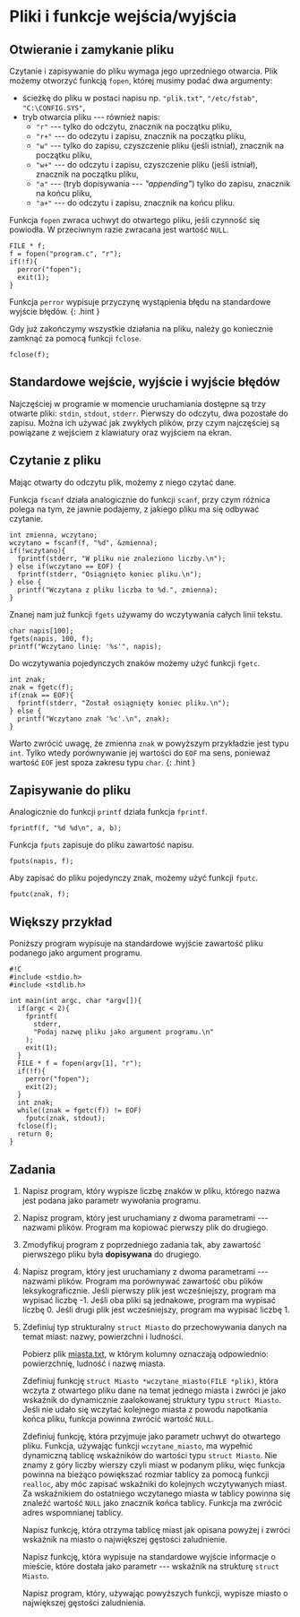 Pliki i funkcje wejścia/wyjścia
=========================

Otwieranie i zamykanie pliku
-------------------------

Czytanie i zapisywanie do pliku
wymaga jego uprzedniego otwarcia.
Plik możemy otworzyć funkcją
`fopen`, której musimy podać dwa argumenty:

  * ścieżkę do pliku w postaci napisu
    np. `"plik.txt"`, `"/etc/fstab"`, `"C:\CONFIG.SYS"`,
  * tryb otwarcia pliku --- również napis:
    * `"r"` --- tylko do odczytu, znacznik na początku pliku,
    * `"r+"` --- do odczytu i zapisu,
      znacznik na początku pliku,
    * `"w"` --- tylko do zapisu,
      czyszczenie pliku (jeśli istniał),
      znacznik na początku pliku,
    * `"w+"` --- do odczytu i zapisu,
      czyszczenie pliku (jeśli istniał),
      znacznik na początku pliku,
    * `"a"` --- (tryb dopisywania ---  _"appending"_)
      tylko do zapisu,
      znacznik na końcu pliku,
    * `"a+"` ---
      do odczytu i zapisu,
      znacznik na końcu pliku.

Funkcja `fopen` zwraca uchwyt do otwartego pliku,
jeśli czynność się powiodła.
W przeciwnym razie zwracana jest wartość `NULL`.

    FILE * f;
    f = fopen("program.c", "r");
    if(!f){
      perror("fopen");
      exit(1);
    }

Funkcja `perror` wypisuje przyczynę wystąpienia błędu
na standardowe wyjście błędów.
{: .hint }

Gdy już zakończymy wszystkie działania na pliku,
należy go koniecznie zamknąć za pomocą funkcji `fclose`.

    fclose(f);

Standardowe wejście, wyjście i wyjście błędów
-------------------------
Najczęściej w programie w momencie uruchamiania
dostępne są trzy otwarte pliki:
`stdin`, `stdout`, `stderr`.
Pierwszy do odczytu, dwa pozostałe do zapisu.
Można ich używać jak zwykłych plików,
przy czym najczęściej są powiązane
z wejściem z klawiatury
oraz wyjściem na ekran.

Czytanie z pliku
-------------------------
Mając otwarty do odczytu plik,
możemy z niego czytać dane.

Funkcja `fscanf` działa analogicznie
do funkcji `scanf`, przy czym różnica
polega na tym, że jawnie podajemy,
z jakiego pliku ma się odbywać czytanie.

    int zmienna, wczytano;
    wczytano = fscanf(f, "%d", &zmienna);
    if(!wczytano){
      fprintf(stderr, "W pliku nie znaleziono liczby.\n");
    } else if(wczytano == EOF) {
      fprintf(stderr, "Osiągnięto koniec pliku.\n");
    } else {
      printf("Wczytana z pliku liczba to %d.", zmienna);
    }

Znanej nam już funkcji `fgets` używamy
do wczytywania całych linii tekstu.

    char napis[100];
    fgets(napis, 100, f);
    printf("Wczytano linię: '%s'", napis);

Do wczytywania pojedynczych znaków
możemy użyć funkcji `fgetc`.

    int znak;
    znak = fgetc(f);
    if(znak == EOF){
      fprintf(stderr, "Został osiągnięty koniec pliku.\n");
    } else {
      printf("Wczytano znak '%c'.\n", znak);
    }

Warto zwrócić uwagę, że zmienna `znak` w powyższym
przykładzie jest typu `int`.
Tylko wtedy porównywanie jej wartości do `EOF` ma sens,
ponieważ wartość `EOF` jest spoza zakresu typu `char`.
{: .hint }

Zapisywanie do pliku
-------------------------

Analogicznie do funkcji `printf`
działa funkcja `fprintf`.

    fprintf(f, "%d %d\n", a, b);

Funkcja `fputs` zapisuje do pliku
zawartość napisu.

    fputs(napis, f);

Aby zapisać do pliku pojedynczy znak,
możemy użyć funkcji `fputc`.

    fputc(znak, f);

Większy przykład
-------------------------
Poniższy program wypisuje na standardowe
wyjście zawartość pliku podanego
jako argument programu.

    #!C
    #include <stdio.h>
    #include <stdlib.h>

    int main(int argc, char *argv[]){
      if(argc < 2){
        fprintf(
          stderr,
          "Podaj nazwę pliku jako argument programu.\n"
        );
        exit(1);
      }
      FILE * f = fopen(argv[1], "r");
      if(!f){
        perror("fopen");
        exit(2);
      }
      int znak;
      while((znak = fgetc(f)) != EOF)
        fputc(znak, stdout);
      fclose(f);
      return 0;
    }

Zadania
-------------------------

1.  Napisz program, który wypisze
    liczbę znaków w pliku,
    którego nazwa jest podana jako
    parametr wywołania programu.

2.  Napisz program, który jest uruchamiany
    z dwoma parametrami --- nazwami plików.
    Program ma kopiować pierwszy plik do drugiego.

3.  Zmodyfikuj program z poprzedniego zadania tak,
    aby zawartość pierwszego pliku
    była **dopisywana** do drugiego.

4.  Napisz program, który jest uruchamiany
    z dwoma parametrami --- nazwami plików.
    Program ma porównywać zawartość
    obu plików leksykograficznie.
    Jeśli pierwszy plik jest wcześniejszy,
    program ma wypisać liczbę -1.
    Jeśli oba pliki są jednakowe,
    program ma wypisać liczbę 0.
    Jeśli drugi plik jest wcześniejszy,
    program ma wypisać liczbę 1.

5.  Zdefiniuj typ strukturalny `struct Miasto`
    do przechowywania danych na temat miast:
    nazwy, powierzchni i ludności.

    Pobierz plik [miasta.txt](../res/miasta.txt),
    w którym kolumny oznaczają odpowiednio:
    powierzchnię, ludność i nazwę miasta.

    Zdefiniuj funkcję `struct Miasto *wczytane_miasto(FILE *plik)`,
    która wczyta z otwartego pliku
    dane na temat jednego miasta
    i zwróci je jako wskaźnik do dynamicznie
    zaalokowanej struktury typu `struct Miasto`.
    Jeśli nie udało się wczytać kolejnego miasta
    z powodu napotkania końca pliku,
    funkcja powinna zwrócić wartość `NULL`.

    Zdefiniuj funkcję, która przyjmuje
    jako parametr uchwyt do otwartego pliku.
    Funkcja, używając funkcji
    `wczytane_miasto`, ma wypełnić dynamiczną
    tablicę wskaźników do wartości typu `struct Miasto`.
    Nie znamy z góry liczby wierszy czyli miast
    w podanym pliku, więc funkcja powinna
    na bieżąco powiększać rozmiar tablicy za pomocą
    funkcji `realloc`, aby móc zapisać
    wskaźniki do kolejnych wczytywanych miast.
    Za wskaźnikiem do ostatniego wczytanego
    miasta w tablicy powinna się znaleźć
    wartość `NULL` jako znacznik końca tablicy.
    Funkcja ma zwrócić adres wspomnianej tablicy.

    Napisz funkcję, która otrzyma tablicę miast jak
    opisana powyżej i zwróci wskaźnik
    na miasto o największej gęstości zaludnienie.

    Napisz funkcję, która wypisuje na standardowe wyjście
    informacje o mieście, które dostała jako parametr
    --- wskaźnik na strukturę `struct Miasto`.

    Napisz program, który, używając powyższych funkcji,
    wypisze miasto o największej gęstości zaludnienia.
